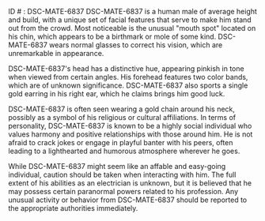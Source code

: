 ID # : DSC-MATE-6837
DSC-MATE-6837 is a human male of average height and build, with a unique set of facial features that serve to make him stand out from the crowd. Most noticeable is the unusual "mouth spot" located on his chin, which appears to be a birthmark or mole of some kind. DSC-MATE-6837 wears normal glasses to correct his vision, which are unremarkable in appearance. 

DSC-MATE-6837's head has a distinctive hue, appearing pinkish in tone when viewed from certain angles. His forehead features two color bands, which are of unknown significance. DSC-MATE-6837 also sports a single gold earring in his right ear, which he claims brings him good luck. 

DSC-MATE-6837 is often seen wearing a gold chain around his neck, possibly as a symbol of his religious or cultural affiliations. In terms of personality, DSC-MATE-6837 is known to be a highly social individual who values harmony and positive relationships with those around him. He is not afraid to crack jokes or engage in playful banter with his peers, often leading to a lighthearted and humorous atmosphere wherever he goes. 

While DSC-MATE-6837 might seem like an affable and easy-going individual, caution should be taken when interacting with him. The full extent of his abilities as an electrician is unknown, but it is believed that he may possess certain paranormal powers related to his profession. Any unusual activity or behavior from DSC-MATE-6837 should be reported to the appropriate authorities immediately.